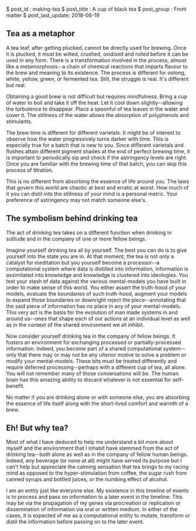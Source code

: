 $ post_id : making-tea
$ post_title : A cup of black tea
$ post_group : Front matter
$ post_last_update: 2018-06-19

## Tea as a metaphor

A tea leaf, after getting plucked, cannot be directly used for brewing. Once it is plucked, it must be wilted, crushed, oxidised and rolled before it can be used in any form. There is a transformation involved in the process, almost like a metamorphosis--a chain of chemical reactions that imparts flavour to the brew and meaning to its existence. The process is different for oolong, white, yellow, green, or fermented tea. Still, the struggle is real. It's different but real.

Obtaining a good brew is not difficult but requires mindfulness. Bring a cup of water to boil and take it off the heat. Let it cool down slightly--allowing the turbulence to disappear. Place a spoonful of tea leaves in the water and cover it. The stillness of the water allows the absorption of polyphenols and stimulants.

The brew time is different for different varietals. It might be of interest to observe how the water progressively turns darker with time. This is especially true for a batch that is new to you. Since different varietals and flushes attain different pigment shades at the end of perfect brewing time, it is important to periodically sip and check if the astringency levels are right. Once you are familiar with the brewing time of that batch, you can skip this process of titration.

This is no different from absorbing the essence of life around you. The laws that govern this world are chaotic at best and erratic at worst. How much of it you can distil into the stillness of your mind is a personal metric. Your preference of astringency may not match someone else's.

## The symbolism behind drinking tea

The act of drinking tea takes on a different function when drinking in solitude and in the company of one or more fellow beings.

Imagine yourself drinking tea all by yourself. The best you can do is to give yourself into the state you are in. At that moment, the tea is not only a catalyst for meditation but you yourself become a processor--a computational system where data is distilled into information, information is assimilated into knowledge and knowledge is clustered into ideologies. You test your stash of data against the various mental-models you have built in order to make sense of this world. You either assert the truth-hood of your models, evaluate the boundaries of such truth-hood, augment your models to expand those boundaries or downright reject the piece--annotating that the said piece of information has no place in any of your mental-models. This very act is the basis for the evolution of man made systems in and around us--ones that shape each of our actions at an individual level as well as in the context of the shared environment we all inhibit.

Now consider yourself drinking tea in the company of fellow beings. It fosters an environment for exchanging processed or partially-processed information. Indeed, you become part of a shared computational system--only that there may or may not be any ulterior motive to solve a problem or modify your mental-models. These bits must be treated differently and require deferred processing--perhaps with a different cup of tea, all alone. You will not remember many of those conversations will be. The human brain has this amazing ability to discard whatever is not essential for self-benefit.

No matter if you are drinking alone or with someone else, you are absorbing the essence of life itself along with the short-lived comfort and warmth of a brew.

## Eh! But why tea?

Most of what I have deduced to help me understand a bit more about myself and the environment that I inhabit have stemmed from the act of drinking tea--both alone as well as in the company of fellow human beings. Indeed, any beverage (or none at all) might have served its purpose but I can't help but appreciate the calming sensation that tea brings to my racing mind as opposed to the hyper-stimulation from coffee, the sugar rush from canned syrups and bottled juices, or the numbing effect of alcohol.

I am an entity just like everyone else. My existence in this timeline of events is to process and pass on information to a later event in the timeline. This may be via the propagation of my genes via procreation or replication or dissemination of information via oral or written medium. In either of the cases, it is expected of me as a computational entity to mutate, transform or distil the information before passing on to the later event.
